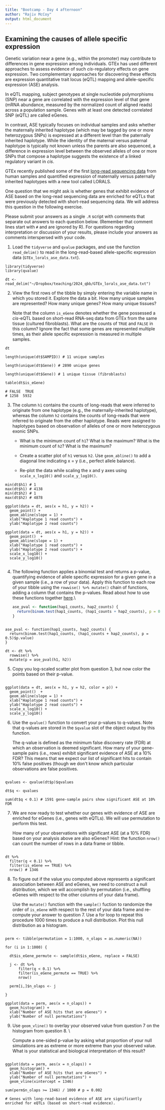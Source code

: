 ```yaml
---
title: "Bootcamp - Day 4 afternoon"
author: "Rajiv McCoy"
output: html_document
---
```


## Examining the causes of allele specific expression

Genetic variation near a gene (e.g., within the promoter) may contribute to differences in gene expression among individuals. GTEx has used different approaches to assess evidence of such *cis*-regulatory effects on gene expression. Two complementary approaches for discovering these effects are expression quantitative trait locus (eQTL) mapping and allele-specific expression (ASE) analysis.

In eQTL mapping, subject genotypes at single nucleotide polymorphisms (SNP) near a gene are correlated with the expression level of that gene (mRNA abundance, measured by the normalized count of aligned reads) across a population sample. Genes with at least one detected correlated SNP (eQTL) are called eGenes.

In contrast, ASE typically focuses on individual samples and asks whether the maternally inherited haplotype (which may be tagged by one or more heterozygous SNPs) is expressed at a different level than the paternally inherited haplotype. While the identity of the maternal versus paternal haplotype is typically not known unless the parents are also sequenced, a difference in expression level between the observed alleles of one or more SNPs that compose a haplotype suggests the existence of a linked regulatory variant in *cis*.

GTEx recently published some of the first [long-read sequencing data](https://gtexportal.org/home/downloads/adult-gtex/long_read_data) from human samples and quantified expression of maternally versus paternally inherited haplotypes with a new tool called LORALS.

One question that we might ask is whether genes that exhibit evidence of ASE based on the long-read sequencing data are enriched for eQTLs that were previously detected with short-read sequencing data. We will address this question in the following exercise.

Please submit your answers as a single `.R` script with comments that separate out answers to each question below. (Remember that comment lines start with `#` and are ignored by R). For questions regarding interpretation or discussion of your results, please include your answers as comments interspersed with your code.

1.  Load the `tidyverse` and `qvalue` packages, and use the function `read_delim()` to read in the long-read-based allele-specific expression data (`GTEx_lorals_ase_data.txt`).

```{r}
library(tidyverse)
library(qvalue)

dt <- read_delim("~/Dropbox/teaching/2024_qbb/GTEx_lorals_ase_data.txt")
```

2.  View the first rows of the tibble by simply entering the variable name in which you stored it. Explore the data a bit. How many unique samples are represented? How many unique genes? How many unique tissues?

    Note that the column `is_eGene` denotes whether the gene possessed a *cis*-eQTL based on short-read RNA-seq data from GTEx from the same tissue (cultured fibroblasts). What are the counts of `TRUE` and `FALSE` in this column? Ignore the fact that some genes are represented multiple times, as their allele specific expression is measured in multiple samples.

```{r}
dt

length(unique(dt$SAMPID)) # 11 unique samples

length(unique(dt$Gene)) # 2890 unique genes

length(unique(dt$Gene)) # 1 unique tissue (fibroblasts)

table(dt$is_eGene)

# FALSE  TRUE 
# 1258  5932 

```

3.  The column `h1` contains the counts of long-reads that were inferred to originate from one haplotype (e.g., the maternally-inherited haplotype), whereas the column `h2` contains the counts of long-reads that were inferred to originate from the other haplotype. Reads were assigned to haplotypes based on observation of alleles of one or more heterozygous exonic SNPs.
    -   What is the minimum count of `h1`? What is the maximum? What is the minimum count of `h2`? What is the maximum?

    -   Create a scatter plot of `h1` versus `h2`. Use `geom_abline()` to add a diagonal line indicating x = y (i.e., perfect allele balance).

    -   Re-plot the data while scaling the x and y axes using `scale_x_log10()` and `scale_y_log10()`.

```{r}
min(dt$h1) # 1
max(dt$h1) # 4138
min(dt$h2) # 1
max(dt$h2) # 4878

ggplot(data = dt, aes(x = h1, y = h2)) +
  geom_point() +
  geom_abline(slope = 1) +
  xlab("Haplotype 1 read counts") +
  ylab("Haplotype 2 read counts")
  
ggplot(data = dt, aes(x = h1, y = h2)) +
  geom_point()  +
  geom_abline(slope = 1) +
  xlab("Haplotype 1 read counts") +
  ylab("Haplotype 2 read counts") +
  scale_x_log10() +
  scale_y_log10()
  
```

4.  The following function applies a binomial test and returns a p-value, quantifying evidence of allele specific expression for a given gene in a given sample (i.e., a row of your data). Apply this function to each row of your tibble using the `rowwise() %>% mutate()` chain of functions, adding a column that contains the p-values. Read about how to use these functions together [here](https://dplyr.tidyverse.org/articles/rowwise.html).\

    ``` R
    ase_pval <- function(hap1_counts, hap2_counts) {   
      return(binom.test(hap1_counts, (hap1_counts + hap2_counts), p = 0.5)$p.value) 
    }
    ```

```{r}

ase_pval <- function(hap1_counts, hap2_counts) {   
  return(binom.test(hap1_counts, (hap1_counts + hap2_counts), p = 0.5)$p.value) 
}

dt <- dt %>%
  rowwise() %>%
  mutate(p = ase_pval(h1, h2))
```

5.  Copy you log-scaled scatter plot from question 3, but now color the points based on their p-value.

```{r}

ggplot(data = dt, aes(x = h1, y = h2, color = p)) +
  geom_point()  +
  geom_abline(slope = 1) +
  xlab("Haplotype 1 read counts") +
  ylab("Haplotype 2 read counts") +
  scale_x_log10() +
  scale_y_log10()

```

6.  Use the `qvalue()` function to convert your p-values to q-values. Note that q-values are stored in the `$qvalue` slot of the object output by this function.

    The q-value is defined as the minimum false discovery rate (FDR) at which an observation is deemed significant. How many of your gene-sample pairs (i.e., rows) exhibit significant evidence of ASE at a 10% FDR? This means that we expect our list of significant hits to contain 10% false positives (though we don't know which particular observations are false positives.

```{r}

qvalues <- qvalue(dt$p)$qvalues

dt$q <- qvalues

sum(dt$q < 0.1) # 1591 gene-sample pairs show significant ASE at 10% FDR

```

7.  We are now ready to test whether our genes with evidence of ASE are enriched for eGenes (i.e., genes with eQTLs). We will use permutation to perform this test.

    How many of your observations with significant ASE (at a 10% FDR) based on your analysis above are also eGenes? Hint: the function `nrow()` can count the number of rows in a data frame or tibble.

```{r}

dt %>%
  filter(q < 0.1) %>%
  filter(is_eGene == TRUE) %>%
  nrow() # 1346

```

8.  To figure out if the value you computed above represents a significant association between ASE and eGenes, we need to construct a null distribution, which we will accomplish by permutation (i.e., shuffling eGenes with respect to the other columns of your data frame).

    Use the `mutate()` function with the `sample()` fuction to randomize the order of `is_eGene` with respect to the rest of your data frame and re-compute your answer to question 7. Use a for loop to repeat this procedure 1000 times to produce a null distribution. Plot this null distribution as a histogram.

```{r}

perm <- tibble(permutation = 1:1000, n_olaps = as.numeric(NA))

for (i in 1:1000) {

  dt$is_eGene_permute <- sample(dt$is_eGene, replace = FALSE)
  
  j <- dt %>%
      filter(q < 0.1) %>%
      filter(is_eGene_permute == TRUE) %>%
      nrow()
  
  perm[i,]$n_olaps <- j
  
}

ggplot(data = perm, aes(x = n_olaps)) +
  geom_histogram() +
  xlab("Number of ASE hits that are eGenes") +
  ylab("Number of null permutations")

```

9.  Use `geom_vline()` to overlay your observed value from question 7 on the histogram from question 8. \

    Compute a one-sided p-value by asking what proportion of your null simulations are as extreme or more extreme than your observed value. What is your statistical and biological interpretation of this result?

```{r}

ggplot(data = perm, aes(x = n_olaps)) +
  geom_histogram() +
  xlab("Number of ASE hits that are eGenes") +
  ylab("Number of null permutations") +
  geom_vline(xintercept = 1346)

sum(perm$n_olaps >= 1346) / 1000 # p = 0.002

# Genes with long-read-based evidence of ASE are significantly enriched for eQTLs (based on short-read evidence).

```
